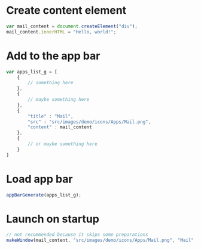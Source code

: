 # Create content element
```js
var mail_content = document.createElement("div");
mail_content.innerHTML = "Hello, world!";
```

# Add to the app bar
```js
var apps_list_g = [
	{
		// something here
	},
	{
		// maybe something here
	},
	{
		"title" : "Mail",
		"src" : "src/images/demo/icons/Apps/Mail.png",
		"content" : mail_content
	},
	{
		// or maybe something here
	}
]

```

# Load app bar
```js
appBarGenerate(apps_list_g);
```

# Launch on startup
```js
// not recommended because it skips some preparations
makeWindow(mail_content, "src/images/demo/icons/Apps/Mail.png", "Mail", [], undefined, undefined, true)
```